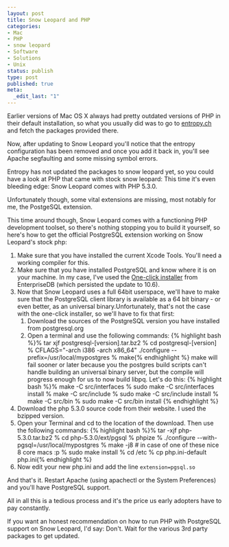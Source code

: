 ```yaml
---
layout: post
title: Snow Leopard and PHP
categories:
- Mac
- PHP
- snow leopard
- Software
- Solutions
- Unix
status: publish
type: post
published: true
meta:
  _edit_last: "1"
---
```

Earlier versions of Mac OS X always had pretty outdated versions of PHP in their default installation, so what you usually did was to go to <a href="http://www.entropy.ch">entropy.ch</a> and fetch the packages provided there.

Now, after updating to Snow Leopard you'll notice that the entropy configuration has been removed and once you add it back in, you'll see Apache segfaulting and some missing symbol errors.

Entropy has not updated the packages to snow leopard yet, so you could have a look at PHP that came with stock snow leopard: This time it's even bleeding edge: Snow Leopard comes with PHP 5.3.0.

Unfortunately though, some vital extensions are missing, most notably for me, the PostgeSQL extension.

This time around though, Snow Leopard comes with a functioning PHP development toolset, so there's nothing stopping you to build it yourself, so here's how to get the official PostgreSQL extension working on Snow Leopard's stock php:
<ol>
	<li>Make sure that you have installed the current Xcode Tools. You'll need a working compiler for this.</li>
	<li>Make sure that you have installed PostgreSQL and know where it is on your machine. In my case, I've used the <a href="http://www.enterprisedb.com/products/pgdownload.do#osx">One-click installer</a> from EnterpriseDB (which persisted the update to 10.6).</li>
	<li>Now that Snow Leopard uses a full 64bit userspace, we'll have to make sure that the PostgreSQL client library is available as a 64 bit binary - or even better, as an universal binary.Unfortunately, that's not the case with the one-click installer, so we'll have to fix that first:
<ol>
	<li>Download the sources of the PostgreSQL version you have installed from postgresql.org</li>
	<li>Open a terminal and use the following commands:
{% highlight bash %}% tar xjf postgresql-[version].tar.bz2
% cd postgresql-[version]
% CFLAGS="-arch i386 -arch x86_64" ./configure --prefix=/usr/local/mypostgres
% make{% endhighlight %}
make will fail sooner or later because you the postgres build scripts can't handle building an universal binary server, but the compile will progress enough for us to now build libpq. Let's do this:
{% highlight bash %}% make -C src/interfaces
% sudo make -C src/interfaces install
% make -C src/include
% sudo make -C src/include install
% make -C src/bin
% sudo make -C src/bin install
{% endhighlight %}
</li>
</ol>
</li>
	<li>Download the php 5.3.0 source code from their website. I used the bzipped version.</li>
	<li>Open your Terminal and cd to the location of the download. Then use the following commands:
{% highlight bash %}% tar -xjf php-5.3.0.tar.bz2
% cd php-5.3.0/ext/pgsql
% phpize
% ./configure --with-pgsql=/usr/local/mypostgres
% make -j8 # in case of one of these nice 8 core macs :p
% sudo make install
% cd /etc
% cp php.ini-default php.ini{% endhighlight %}
</li>
	<li>Now edit your new php.ini and add the line <code>extension=pgsql.so</code></li>
</ol>
And that's it. Restart Apache (using apachectl or the System Preferences) and you'll have PostgreSQL support.

All in all this is a tedious process and it's the price us early adopters have to pay constantly.

If you want an honest recommendation on how to run PHP with PostgreSQL support on Snow Leopard, I'd say: Don't. Wait for the various 3rd party packages to get updated.
